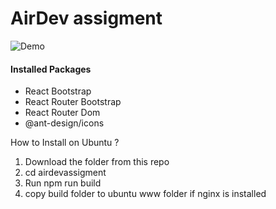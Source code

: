 # AirDev assigment

![Demo](demo.gif)

<h4>Installed Packages</h4>
<ul>
<li>React Bootstrap</li>
<li>React Router Bootstrap</li>
<li>React Router Dom</li>
<li>@ant-design/icons</li>
</ul>

How to Install on Ubuntu ?
1. Download the folder from this repo
2. cd airdevassigment
3. Run npm run build
4. copy build folder to ubuntu www folder if nginx is installed
